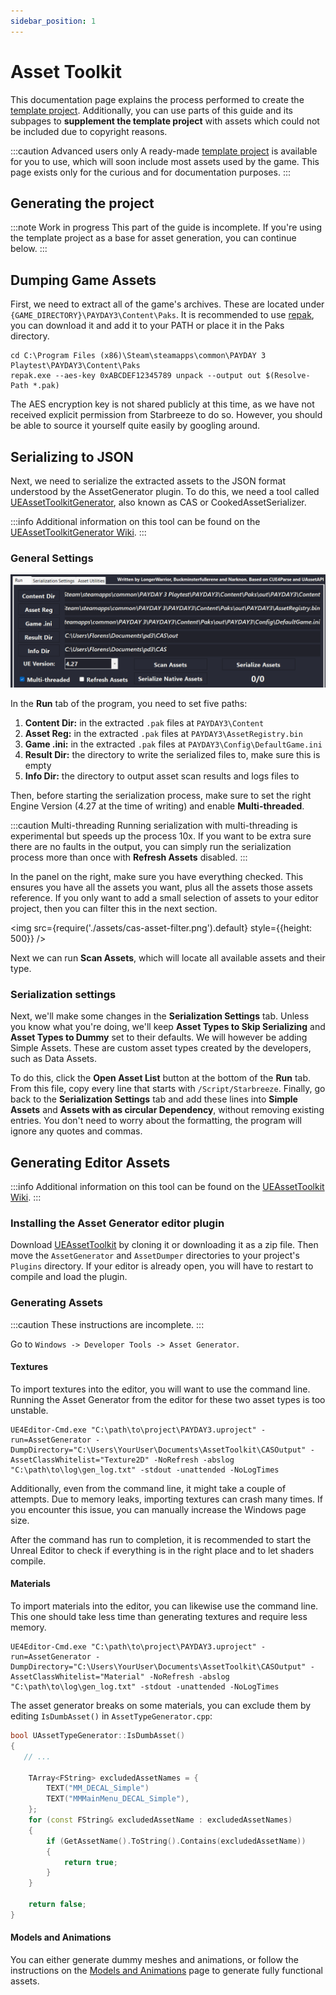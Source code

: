 ```yaml
---
sidebar_position: 1
---
```


# Asset Toolkit
This documentation page explains the process
performed to create the [template project](https://github.com/MoolahModding/MoolahProject).
Additionally, you can use parts of this guide and its subpages
to **supplement the template project** with assets which could not be included due to copyright reasons.

:::caution Advanced users only
A ready-made [template project](https://github.com/MoolahModding/MoolahProject) is available for you to use,
which will soon include most assets used by the game.
This page exists only for the curious and for documentation purposes.
:::

## Generating the project
<!-- guide on generating headers and uproject -->
:::note Work in progress
This part of the guide is incomplete.
If you're using the template project as a base for asset generation, you can continue below.
:::

## Dumping Game Assets 
First, we need to extract all of the game's archives.
These are located under `{GAME_DIRECTORY}\PAYDAY3\Content\Paks`.
It is recommended to use [repak](https://github.com/trumank/repak),
you can download it and add it to your PATH or place it in the Paks directory.

```shell
cd C:\Program Files (x86)\Steam\steamapps\common\PAYDAY 3 Playtest\PAYDAY3\Content\Paks
repak.exe --aes-key 0xABCDEF12345789 unpack --output out $(Resolve-Path *.pak)
```

The AES encryption key is not shared publicly at this time,
as we have not received explicit permission from Starbreeze to do so.
However, you should be able to source it yourself quite easily by googling around.

## Serializing to JSON
Next, we need to serialize the extracted assets to the JSON format understood by the AssetGenerator plugin.
To do this, we need a tool called [UEAssetToolkitGenerator](https://github.com/LongerWarrior/UEAssetToolkitGenerator),
also known as CAS or CookedAssetSerializer.

:::info
Additional information on this tool can be found on the [UEAssetToolkitGenerator Wiki](https://github.com/LongerWarrior/UEAssetToolkitGenerator/wiki).
:::

### General Settings

![Cooked Asset Serializer main settings](assets/cas-main-settings.png)

In the **Run** tab of the program, you need to set five paths:
1. **Content Dir:** in the extracted `.pak` files at `PAYDAY3\Content`
2. **Asset Reg:** in the extracted `.pak` files at `PAYDAY3\AssetRegistry.bin`
3. **Game .ini:** in the extracted `.pak` files at `PAYDAY3\Config\DefaultGame.ini`
4. **Result Dir:** the directory to write the serialized files to, make sure this is empty
5. **Info Dir:** the directory to output asset scan results and logs files to

Then, before starting the serialization process,
make sure to set the right Engine Version (4.27 at the time of writing)
and enable **Multi-threaded**.

:::caution Multi-threading
Running serialization with multi-threading is experimental but speeds up the process 10x.
If you want to be extra sure there are no faults in the output,
you can simply run the serialization process more than once with **Refresh Assets** disabled.
:::

In the panel on the right, make sure you have everything checked.
This ensures you have all the assets you want, plus all the assets those assets reference.
If you only want to add a small selection of assets to your editor project,
then you can filter this in the next section.

<img src={require('./assets/cas-asset-filter.png').default} style={{height: 500}} />

Next we can run **Scan Assets**, which will locate all available assets and their type.

### Serialization settings
Next, we'll make some changes in the **Serialization Settings** tab.
Unless you know what you're doing,
we'll keep **Asset Types to Skip Serializing** and **Asset Types to Dummy** set to their defaults.
We will however be adding Simple Assets.
These are custom asset types created by the developers, such as Data Assets.

To do this, click the **Open Asset List** button at the bottom of the **Run** tab.
From this file, copy every line that starts with `/Script/Starbreeze`.
Finally, go back to the **Serialization Settings** tab and
add these lines into **Simple Assets** and **Assets with as circular Dependency**, without removing existing entries.
You don't need to worry about the formatting, the program will ignore any quotes and commas.

## Generating Editor Assets
:::info
Additional information on this tool can be found on the [UEAssetToolkit Wiki](https://github.com/LongerWarrior/UEAssetToolkitGenerator/wiki).
:::

### Installing the Asset Generator editor plugin
Download [UEAssetToolkit](https://github.com/Buckminsterfullerene02/UEAssetToolkit-Fixes)
by cloning it or downloading it as a zip file.
Then move the `AssetGenerator` and `AssetDumper` directories to your project's `Plugins` directory.
If your editor is already open, you will have to restart to compile and load the plugin.

### Generating Assets
:::caution
These instructions are incomplete.
:::

Go to `Windows -> Developer Tools -> Asset Generator`.

#### Textures
To import textures into the editor, you will want to use the command line.
Running the Asset Generator from the editor for these two asset types is too unstable.

```shell
UE4Editor-Cmd.exe "C:\path\to\project\PAYDAY3.uproject" -run=AssetGenerator -DumpDirectory="C:\Users\YourUser\Documents\AssetToolkit\CASOutput" -AssetClassWhitelist="Texture2D" -NoRefresh -abslog "C:\path\to\log\gen_log.txt" -stdout -unattended -NoLogTimes
```

Additionally, even from the command line, it might take a couple of attempts.
Due to memory leaks, importing textures can crash many times.
If you encounter this issue, you can manually increase the Windows page size.

After the command has run to completion, it is recommended to start the Unreal Editor
to check if everything is in the right place and to let shaders compile.

#### Materials
To import materials into the editor, you can likewise use the command line.
This one should take less time than generating textures and require less memory.

```shell
UE4Editor-Cmd.exe "C:\path\to\project\PAYDAY3.uproject" -run=AssetGenerator -DumpDirectory="C:\Users\YourUser\Documents\AssetToolkit\CASOutput" -AssetClassWhitelist="Material" -NoRefresh -abslog "C:\path\to\log\gen_log.txt" -stdout -unattended -NoLogTimes
```

The asset generator breaks on some materials,
you can exclude them by editing `IsDumbAsset()` in `AssetTypeGenerator.cpp`:
```cpp title="AssetTypeGenerator.cpp"
bool UAssetTypeGenerator::IsDumbAsset()
{
   // ...

	TArray<FString> excludedAssetNames = {
		TEXT("MM_DECAL_Simple")
		TEXT("MMMainMenu_DECAL_Simple"),
	};
	for (const FString& excludedAssetName : excludedAssetNames)
	{
		if (GetAssetName().ToString().Contains(excludedAssetName))
		{
			return true;
		}
	}
	
	return false;
}
```

#### Models and Animations
You can either generate dummy meshes and animations,
or follow the instructions on the [Models and Animations](models) page
to generate fully functional assets.
